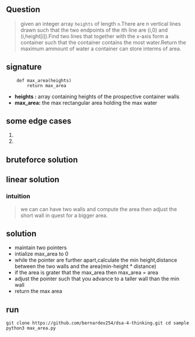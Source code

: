 ## Question
> given an integer array `heights`  of length `n`.There are n vertical lines drawn such that the two endpoints of the ith line are (i,0) and (i,height[i]).Find two lines that together with the x-axis form a  container such that the container contains the  most water.Return the maximum ammount of water a container can store interms of area.
## signature
```
    def max_area(heights)
        return max_area
```
- **heights :**  array containing heights of the prospective container walls
- **max_area:** the max rectangular area holding the max water

##  some edge cases
1. 
2. 
## bruteforce solution


## linear solution
### intuition
> we can  can have two walls and compute the area then adjust the short wall in quest for a bigger area.
## solution
- maintain two pointers
- intialize max_area to 0
- while the pointer are further apart,calculate the min height,distance between the two walls and the area(min-height * distance)
- if the area is grater that the max_area then max_area = area
- adjust the pointer such that you advance to a taller wall than the min wall 
- return the max area

## run
`
git clone https://github.com/bernardev254/dsa-4-thinking.git
cd sample
python3 max_area.py
`
